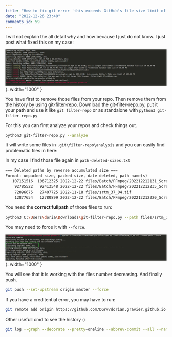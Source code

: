 ```yaml
--- 
title: "How to fix git error 'this exceeds GitHub's file size limit of 100.00 MB' or 'this is larger than GitHub's recommended maximum file size of 50.00 MB'" 
date: "2022-12-26 23:40" 
comments_id: 59
--- 
```


I will not explain the all detail why and how because I just do not know.
I just post what fixed this on my case:

![](/files/posts/2022/2022-12-26_23-39-39.jpg){: width="1000" }

You have first to remove those files from your repo.
Then remove them from the history by using [git-filter-repo](https://github.com/newren/git-filter-repo).
Download the git-filter-repo.py, put it your path and use it like `git filter-repo` or as standalone with `python3 git-filter-repo.py`

For this you can first analyze your repos and check things out.

```sh
python3 git-filter-repo.py --analyze
```
It will write some files in `.git\filter-repo\analysis` and you can easily find problematic files in here:

In my case I find those file again in `path-deleted-sizes.txt`

```txt
=== Deleted paths by reverse accumulated size ===
Format: unpacked size, packed size, date deleted, path name(s)
   107151516  106712325 2022-12-22 files/Batch/FFmpeg/202212212131_ScreenCapture.mp4
    92785522   92413548 2022-12-22 files/Batch/FFmpeg/202212212235_ScreenCapture.mp4
    72096675   27407725 2022-11-18 files/srtm_37_04.tif
    12877654   12780899 2022-12-22 files/Batch/FFmpeg/202212212220_ScreenCapture.mp4
```

You need the **correct fullpath** of those files to run:

```sh
python3 C:\Users\doria\Downloads\git-filter-repo.py --path files/srtm_37_04.tif --invert-paths
```

You may need to force it with `--force`.

![](/files/posts/2022/2022-12-26_23-52-23.jpg){: width="1000" }

You will see that it is working with the files number decreasing.
And finally push.

```sh
git push --set-upstream origin master --force
```

If you have a creditential error, you may have to run:

```sh
git remote add origin https://github.com/DGrv/dorian.gravier.github.io
```

Other usefull cmd to see the history :)

```sh
git log --graph --decorate --pretty=oneline --abbrev-commit --all --name-status

```